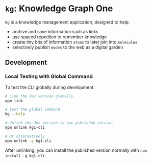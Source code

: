 # `kg`: Knowledge Graph One

`kg` is a knowledge management application, designed to help:

- archive and save information such as links
- use spaced repetition to remember knowledge
- create tiny bits of information `atoms` to later join into `molecules`
- selectively publish `nodes` to the web as a digital garden

## Development

### Local Testing with Global Command

To test the CLI globally during development:

```bash
# Link the dev version globally
npm link

# Test the global command
kg --help

# Unlink the dev version to use published version
npm unlink kg1-cli

# Or alternatively
npm unlink -g kg1-cli
```

After unlinking, you can install the published version normally with
`npm install -g kg1-cli`.
